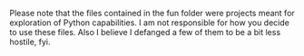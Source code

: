 Please note that the files contained in the fun folder were projects meant for exploration of Python capabilities. I am not responsible for how you decide to use these files. Also I believe I defanged a few of them to be a bit less hostile, fyi.
